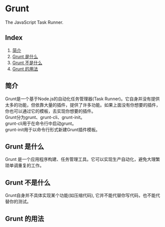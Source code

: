 # Grunt   
 The JavaScript Task Runner.
   
## Index
1. [简介](#intro)
2. [Grunt 是什么](#gruntis)
3. [Grunt 不是什么](#gruntisnot)
4. [Grunt 的用法](#gruntusage)

   
## 简介
Grunt是一个基于Node.js的自动化任务管理器(Task Runner)。它自身并没有提供太多的功能，但依靠大量的插件，提供了许多功能。如果上面没有你想要的插件，你也可以通过它的模板，去实现你想要的插件。   
Grunt分为grunt、grunt-cli、grunt-init。   
grunt-cli用于在命令行中启动grunt。   
grunt-init用于以命令行形式新建Grunt插件模板。   
    
    
## Grunt 是什么
Grunt 是一个应用程序构建、任务管理工具。它可以实现生产自动化，避免大理繁琐单调重复的工作。
   

   
## Grunt 不是什么
Grunt自身并不具体实现某个功能(如压缩代码), 它并不能代替你写代码，也不能代替你的测试。
   
   


## Grunt 的用法
 











